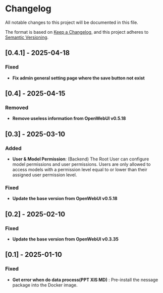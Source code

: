 # Changelog

All notable changes to this project will be documented in this file.

The format is based on [Keep a Changelog](https://keepachangelog.com/en/1.1.0/),
and this project adheres to [Semantic Versioning](https://semver.org/spec/v2.0.0.html).

## [0.4.1] - 2025-04-18

### Fixed

- **Fix admin general setting page where the save button not exist**

## [0.4] - 2025-04-15

### Removed

- **Remove useless information from OpenWebUI v0.5.18**


## [0.3] - 2025-03-10

### Added
- **User & Model Permission**: (Backend) The Root User can configure model permissions and user permissions. Users are only allowed to access models with a permission level equal to or lower than their assigned user permission level.


### Fixed 

- **Update the base version from OpenWebUI v0.5.18**


## [0.2] - 2025-02-10

### Fixed 

- **Update the base version from OpenWebUI v0.3.35**


## [0.1] - 2025-01-10

### Fixed 

- **Get error when do data process(PPT XlS MD)** : Pre-install the nessage package into the Docker image.
